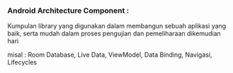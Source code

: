 ### Android Architecture Component : 
Kumpulan library yang digunakan dalam membangun sebuah aplikasi yang baik, serta mudah dalam proses pengujian dan pemeliharaan dikemudian hari

misal : Room Database, Live Data, ViewModel, Data Binding, Navigasi, Lifecycles